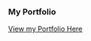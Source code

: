### My Portfolio ###

<a href="https://dhyeythumar.github.io" target="_top">View my Portfolio Here</a>

